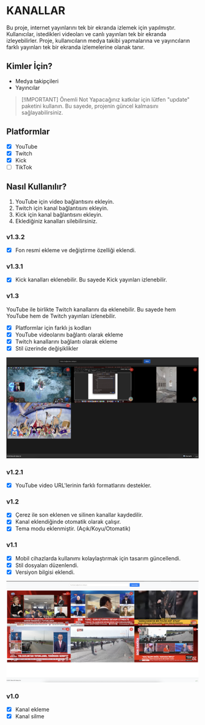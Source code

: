 # KANALLAR
Bu proje, internet yayınlarını tek bir ekranda izlemek için yapılmıştır. Kullanıcılar, istedikleri videoları ve canlı yayınları tek bir ekranda izleyebilirler. Proje, kullanıcıların medya takibi yapmalarına ve yayıncıların farklı yayınları tek bir ekranda izlemelerine olanak tanır.

## Kimler İçin?
- Medya takipçileri
- Yayıncılar

> [!IMPORTANT] Önemli Not
> Yapacağınız katkılar için lütfen "update" paketini kullanın. Bu sayede, projenin güncel kalmasını sağlayabilirsiniz.

## Platformlar
- [x] YouTube
- [x] Twitch
- [x] Kick
- [ ] TikTok

## Nasıl Kullanılır?
1. YouTube için video bağlantısını ekleyin.
2. Twitch için kanal bağlantısını ekleyin.
3. Kick için kanal bağlantısını ekleyin.
4. Eklediğiniz kanalları silebilirsiniz.

### v1.3.2
- [x] Fon resmi ekleme ve değiştirme özelliği eklendi.

### v1.3.1
- [x] Kick kanalları eklenebilir. Bu sayede Kick yayınları izlenebilir.

### v1.3
YouTube ile birlikte Twitch kanallarını da eklenebilir. Bu sayede hem YouTube hem de Twitch yayınları izlenebilir.
- [x] Platformlar için farklı js kodları
- [x] YouTube videolarını bağlantı olarak ekleme
- [x] Twitch kanallarını bağlantı olarak ekleme
- [x] Stil üzerinde değişiklikler

![v1.3](imaj/v1.3.png)

### v1.2.1
- [x] YouTube video URL'lerinin farklı formatlarını destekler.

### v1.2
- [x] Çerez ile son eklenen ve silinen kanallar kaydedilir.
- [x] Kanal eklendiğinde otomatik olarak çalışır.
- [x] Tema modu eklenmiştir. (Açık/Koyu/Otomatik)

### v1.1
- [x] Mobil cihazlarda kullanımı kolaylaştırmak için tasarım güncellendi.
- [x] Stil dosyaları düzenlendi.
- [x] Versiyon bilgisi eklendi.

![v1.1](imaj/v1.1.png)

### v1.0
- [x] Kanal ekleme
- [x] Kanal silme
